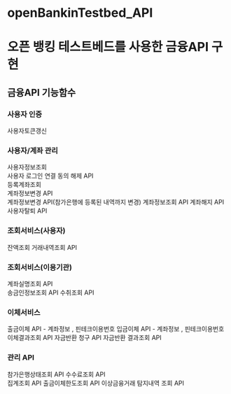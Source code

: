 # openBankinTestbed_API
# 오픈 뱅킹 테스트베드를 사용한 금융API 구현

## 금융API 기능함수

### 사용자 인증
  사용자토큰갱신 
### 사용자/계좌 관리
  사용자정보조회   
  사용자 로그인 연결 동의 해제 API   
  등록계좌조회   
  계좌정보변경 API   
  계좌정보변경 API(참가은행에 등록된 내역까지 변경) 
  계좌정보조회 API 
  계좌해지 API 
  사용자탈퇴 API  
### 조회서비스(사용자)
  잔액조회
  거래내역조회 API 
### 조회서비스(이용기관) 
  계좌실명조회 API  
  송금인정보조회 API
  수취조회 API 
### 이체서비스  
  출금이체 API - 계좌정보 , 핀테크이용번호 
  입금이체 API - 계좌정보 , 핀테크이용번호  
  이체결과조회 API 
  자금반환 청구 API 
  자금반환 결과조회 API 
### 관리 API  
  참가은행상태조회 API 
  수수료조회 API  
  집계조회 API 
  출금이체한도조회 API
  이상금융거래 탐지내역 조회 API 
